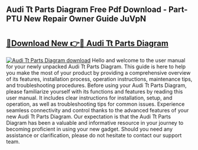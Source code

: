 ## Audi Tt Parts Diagram Free Pdf Download - Part-PTU New Repair Owner Guide JuVpN

# <h2><a href="http://dflu3vl.blite.top/?on=Audi+Tt+Parts+Diagram">🔗Download New 👉🔴 Audi Tt Parts Diagram</a></h2>

[![Audi Tt Parts Diagram download](https://i.imgur.com/lujVjoI.png)](http://dflu3vl.blite.top/?on=Audi+Tt+Parts+Diagram)
Hello and welcome to the user manual for your newly unpacked Audi Tt Parts Diagram. This guide is here to help you make the most of your product by providing a comprehensive overview of its features, installation process, operation instructions, maintenance tips, and troubleshooting procedures. Before using your Audi Tt Parts Diagram, please familiarize yourself with its functions and features by reading this user manual. It includes clear instructions for installation, setup, and operation, as well as troubleshooting tips for common issues. Experience seamless connectivity and control thanks to the advanced features of your new Audi Tt Parts Diagram. Our expectation is that the Audi Tt Parts Diagram has been a valuable and informative resource in your journey to becoming proficient in using your new gadget. Should you need any assistance or clarification, please do not hesitate to contact our support team.
